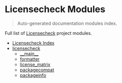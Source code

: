 # Licensecheck Modules

> Auto-generated documentation modules index.

Full list of [Licensecheck](#licensecheck-index) project modules.

- [Licensecheck Index](#licensecheck-index)
- [licensecheck](licensecheck/index.md#licensecheck)
    - [\_\_main\_\_](licensecheck/module.md#__main__)
    - [formatter](licensecheck/formatter.md#formatter)
    - [license_matrix](licensecheck/license_matrix.md#license_matrix)
    - [packagecompat](licensecheck/packagecompat.md#packagecompat)
    - [packageinfo](licensecheck/packageinfo.md#packageinfo)
